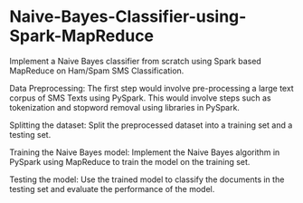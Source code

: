 # Naive-Bayes-Classifier-using-Spark-MapReduce
Implement a Naive Bayes classifier from scratch using Spark based MapReduce on Ham/Spam SMS Classification.

Data Preprocessing: The first step would involve pre-processing a large text corpus of SMS Texts using PySpark. This would involve steps such as tokenization and stopword removal using libraries in PySpark.

Splitting the dataset: Split the preprocessed dataset into a training set and a testing set.

Training the Naive Bayes model: Implement the Naive Bayes algorithm in PySpark using MapReduce to train the model on the training set.

Testing the model: Use the trained model to classify the documents in the testing set and evaluate the performance of the model.
